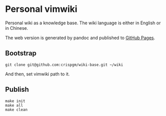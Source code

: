 # Personal vimwiki

Personal wiki as a knowledge base. The wiki language is either in English or in Chinese.

The web version is generated by pandoc and published to [GitHub Pages](https://crispgm.github.io/wiki-base/).

## Bootstrap

```shell
git clone git@github.com:crispgm/wiki-base.git ~/wiki
```

And then, set vimwiki path to it.

## Publish

```shell
make init
make all
make clean
```
